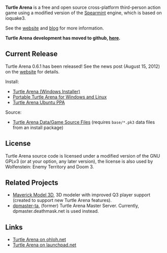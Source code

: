 **Turtle Arena** is a free and open source cross-platform third-person action game using a modified version of the [Spearmint](https://github.com/zturtleman/spearmint) engine, which is based on ioquake3.

See the [website](http://ztm.x10host.com/ta/) and [blog](http://ztm.x10host.com) for more information.

**Turtle Arena development has moved to github, [here](https://github.com/Turtle-Arena).**

## Current Release ##
Turtle Arena 0.6.1 has been released! See the news post (August 15, 2012) on the [website](http://ztm.x10host.com/ta/) for details.

Install:
  * [Turtle Arena (Windows Installer)](http://turtlearena.googlecode.com/files/turtlearena-0.6.1-0.x86.exe)
  * [Portable Turtle Arena for Windows and Linux](http://turtlearena.googlecode.com/files/turtlearena-0.6.1-0.zip)
  * [Turtle Arena Ubuntu PPA](https://launchpad.net/~zturtleman/+archive/turtlearena-stable)

Source:
  * [Turtle Arena Data/Game Source Files](http://turtlearena.googlecode.com/files/turtlearena-0.6.1-0-src.tar.bz2) (requires `base/*.pk3` data files from an install package)

## License ##
Turtle Arena source code is licensed under a modified version of the GNU GPLv3 (or at your option, any later version), the license is also used by Wolfenstein: Enemy Territory and Doom 3.

## Related Projects ##
  * [Maverick Model 3D](http://code.google.com/p/maverick-model-3d/), 3D modeler with improved Q3 player support (created to support new Turtle Arena features).
  * [dpmaster-ta](https://bitbucket.org/zturtleman/dpmaster-ta), (former) Turtle Arena Master Server. Currently, dpmaster.deathmask.net is used instead.

## Links ##
  * [Turtle Arena on ohloh.net](https://www.ohloh.net/p/turtlearena)
  * [Turtle Arena on launchpad.net](https://launchpad.net/turtlearena)